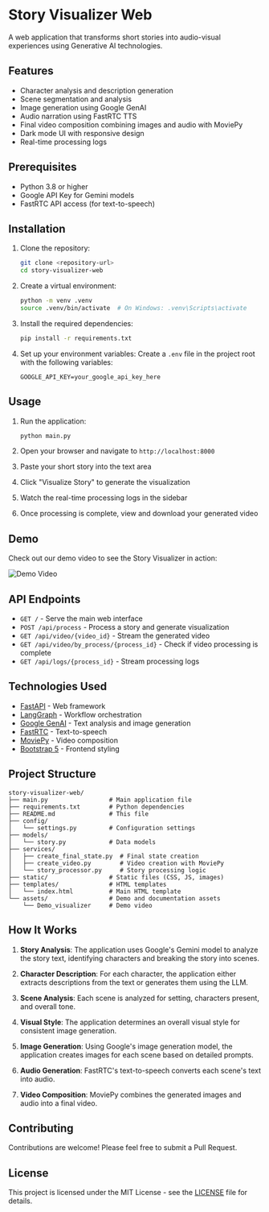 # Story Visualizer Web

A web application that transforms short stories into audio-visual experiences using Generative AI technologies.

## Features

- Character analysis and description generation
- Scene segmentation and analysis
- Image generation using Google GenAI
- Audio narration using FastRTC TTS
- Final video composition combining images and audio with MoviePy
- Dark mode UI with responsive design
- Real-time processing logs

## Prerequisites

- Python 3.8 or higher
- Google API Key for Gemini models
- FastRTC API access (for text-to-speech)

## Installation

1. Clone the repository:
   ```bash
   git clone <repository-url>
   cd story-visualizer-web
   ```

2. Create a virtual environment:
   ```bash
   python -m venv .venv
   source .venv/bin/activate  # On Windows: .venv\Scripts\activate
   ```

3. Install the required dependencies:
   ```bash
   pip install -r requirements.txt
   ```

4. Set up your environment variables:
   Create a `.env` file in the project root with the following variables:
   ```env
   GOOGLE_API_KEY=your_google_api_key_here
   ```

## Usage

1. Run the application:
   ```bash
   python main.py
   ```

2. Open your browser and navigate to `http://localhost:8000`

3. Paste your short story into the text area

4. Click "Visualize Story" to generate the visualization

5. Watch the real-time processing logs in the sidebar

6. Once processing is complete, view and download your generated video

## Demo

Check out our demo video to see the Story Visualizer in action:

![Demo Video](assets/Demo_visualizer)

## API Endpoints

- `GET /` - Serve the main web interface
- `POST /api/process` - Process a story and generate visualization
- `GET /api/video/{video_id}` - Stream the generated video
- `GET /api/video/by_process/{process_id}` - Check if video processing is complete
- `GET /api/logs/{process_id}` - Stream processing logs

## Technologies Used

- [FastAPI](https://fastapi.tiangolo.com/) - Web framework
- [LangGraph](https://langchain-ai.github.io/langgraph/) - Workflow orchestration
- [Google GenAI](https://ai.google.dev/) - Text analysis and image generation
- [FastRTC](https://fastrtc.ai/) - Text-to-speech
- [MoviePy](https://zulko.github.io/moviepy/) - Video composition
- [Bootstrap 5](https://getbootstrap.com/) - Frontend styling

## Project Structure

```
story-visualizer-web/
├── main.py                 # Main application file
├── requirements.txt        # Python dependencies
├── README.md               # This file
├── config/
│   └── settings.py         # Configuration settings
├── models/
│   └── story.py            # Data models
├── services/
│   ├── create_final_state.py  # Final state creation
│   ├── create_video.py        # Video creation with MoviePy
│   └── story_processor.py     # Story processing logic
├── static/                 # Static files (CSS, JS, images)
├── templates/              # HTML templates
│   └── index.html          # Main HTML template
└── assets/                 # Demo and documentation assets
    └── Demo_visualizer     # Demo video
```

## How It Works

1. **Story Analysis**: The application uses Google's Gemini model to analyze the story text, identifying characters and breaking the story into scenes.

2. **Character Description**: For each character, the application either extracts descriptions from the text or generates them using the LLM.

3. **Scene Analysis**: Each scene is analyzed for setting, characters present, and overall tone.

4. **Visual Style**: The application determines an overall visual style for consistent image generation.

5. **Image Generation**: Using Google's image generation model, the application creates images for each scene based on detailed prompts.

6. **Audio Generation**: FastRTC's text-to-speech converts each scene's text into audio.

7. **Video Composition**: MoviePy combines the generated images and audio into a final video.

## Contributing

Contributions are welcome! Please feel free to submit a Pull Request.

## License

This project is licensed under the MIT License - see the [LICENSE](LICENSE) file for details.